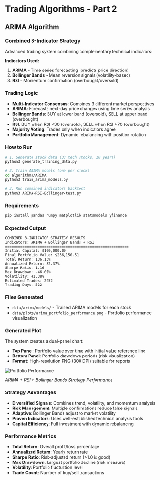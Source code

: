 # Trading Algorithms - Part 2

## ARIMA Algorithm

### Combined 3-Indicator Strategy
Advanced trading system combining complementary technical indicators:

**Indicators Used:**
1. **ARIMA** - Time series forecasting (predicts price direction)
2. **Bollinger Bands** - Mean reversion signals (volatility-based)
3. **RSI** - Momentum confirmation (overbought/oversold)

### Trading Logic
- **Multi-Indicator Consensus**: Combines 3 different market perspectives
- **ARIMA**: Forecasts next-day price changes using time series analysis
- **Bollinger Bands**: BUY at lower band (oversold), SELL at upper band (overbought)
- **RSI**: BUY when RSI <30 (oversold), SELL when RSI >70 (overbought)
- **Majority Voting**: Trades only when indicators agree
- **Portfolio Management**: Dynamic rebalancing with position rotation

### How to Run
```bash
# 1. Generate stock data (33 tech stocks, 10 years)
python3 generate_training_data.py

# 2. Train ARIMA models (one per stock)
cd algorithms/ARIMA
python3 train_arima_models.py

# 3. Run combined indicators backtest
python3 ARIMA-RSI-Bollinger-test.py
```

### Requirements
```bash
pip install pandas numpy matplotlib statsmodels yfinance
```

### Expected Output
```
COMBINED 3-INDICATOR STRATEGY RESULTS
Indicators: ARIMA + Bollinger Bands + RSI
=========================================================
Initial Capital: $100,000.00
Final Portfolio Value: $236,150.51
Total Return: 136.15%
Annualized Return: 82.37%
Sharpe Ratio: 1.16
Max Drawdown: -46.01%
Volatility: 41.38%
Estimated Trades: 2952
Trading Days: 522
```

### Files Generated
- `data/arima/models/` - Trained ARIMA models for each stock
- `data/plots/arima_portfolio_performance.png` - Portfolio performance visualization

### Generated Plot
The system creates a dual-panel chart:
- **Top Panel**: Portfolio value over time with initial value reference line
- **Bottom Panel**: Portfolio drawdown periods (risk visualization)
- **Format**: High-resolution PNG (300 DPI) suitable for reports

![Portfolio Performance](../../data/plots/arima_portfolio_performance.png)

*ARIMA + RSI + Bollinger Bands Strategy Performance*

### Strategy Advantages
- **Diversified Signals**: Combines trend, volatility, and momentum analysis
- **Risk Management**: Multiple confirmations reduce false signals
- **Adaptive**: Bollinger Bands adjust to market volatility
- **Proven Indicators**: Uses well-established technical analysis tools
- **Capital Efficiency**: Full investment with dynamic rebalancing

### Performance Metrics
- **Total Return**: Overall profit/loss percentage
- **Annualized Return**: Yearly return rate
- **Sharpe Ratio**: Risk-adjusted return (>1.0 is good)
- **Max Drawdown**: Largest portfolio decline (risk measure)
- **Volatility**: Portfolio fluctuation level
- **Trade Count**: Number of buy/sell transactions
